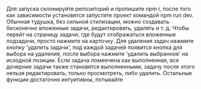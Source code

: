 Для запуска склонируйте репозиторий и пропишите npm i, после того как зависимости установятся запустите проект командой npm run dev.
Обычная тудушка, без сильной стилизации, можно создавать бесконечно вложенные задачи, редактировать, удалять и т. д.
Чтобы перейт на страницу задачи, где будут отображаться вложенные подзадачи, просто нажмите на карточку.
Для удаления задач нажмите кнопку 'удалить задачи', под каждой задачей появится кнопка для выбора на удаление, после выбора нажмите 'удалить выбранное' на исходной позиции.
Если задача помеечена как выполненная, все дочерние задачи также становятся выполненными, задачу после этого нельзя редактировать, только просмотреть, либо удалить.
Остальные функции достаточно интуитивны, потыкайте
